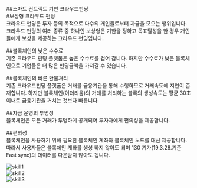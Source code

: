 
##스마트 컨트랙트 기반 크라우드펀딩  
#보상형 크라우드 펀딩  
크라우드 펀딩은 투자 등의 목적으로 다수의 개인들로부터 자금을 모으는 행위입니다. 크라우드 펀딩의 여러 종류 중 하나인 보상형은 기한을 정하고 목표달성을 한 경우 개인들에게 보상을 제공하는 크라우드 펀딩입니다.
  
##블록체인의 낮은 수수료  
기존 크라우드 펀딩 플랫폼은 높은 수수료를 걷어 갑니다. 하지만 수수료가 낮은 블록체인으로 기업들은 더 많은 펀딩금액을 가져갈 수 있습니다.
  
##블록체인의 빠른 환불처리  
기존 크라우드펀딩 플랫폼은 거래를 금융기관을 통해 수행하므로 거래속도에 지연이 존재합니다. 하지만 블록체인(이더리움)의 거래를 처리하는 블록의 생성속도는 평균 30초 이내로 금융기관을 거치는 것보다 빠릅니다.
  
##자금 운영의 투명성  
블록체인은 모든 거래가 투명하게 공개되어 투자자에게 편의성을 제공합니다.
  
##편의성  
블록체인을 사용하기 위해 필요한 블록체인 계좌와 블록체인 노드를 대신 제공합니다. 따라서 사용자들은 블록체인 계좌를 생성 하지 않아도 되며 130 기가(19.3.28.기준 Fast sync)의 데이터를 다운받지 않아도 됩니다.
  
    
![skill1](https://user-images.githubusercontent.com/24749457/67373904-5c6f5380-f5bb-11e9-8d77-8896afeefc11.png)  
![skill2](https://user-images.githubusercontent.com/24749457/67373918-62653480-f5bb-11e9-834d-c307a65bb628.png)  
![skill3](https://user-images.githubusercontent.com/24749457/67373924-65f8bb80-f5bb-11e9-8a38-f359be37e74a.png)  
